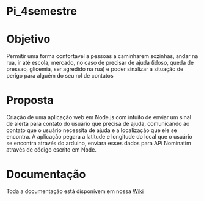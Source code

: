 # Pi_4semestre
# Objetivo
Permitir  uma forma confortavel a pessoas a  caminharem sozinhas, andar na rua, ir até escola, mercado, no caso de precisar de ajuda (idoso, queda de pressao, glicemia, ser agredido na rua) e poder sinalizar a situação de perigo para alguém do seu rol de contatos
# Proposta
Criação de uma aplicação web em Node.js com intuito de enviar um sinal de alerta para contato do usuário que precisa de ajuda, comunicando ao contato que o usuário necessita de ajuda e a localização que ele se encontra.
A aplicação pegara a latitude e longitude  do local que o usuário se encontra através do arduino, enviara esses dados para APi Nominatim através de código escrito em Node.
# Documentação
Toda a documentação está disponívem em nossa <a href="https://github.com/JozianeNascimento/Pi_4semestre/wiki.">Wiki</a>


